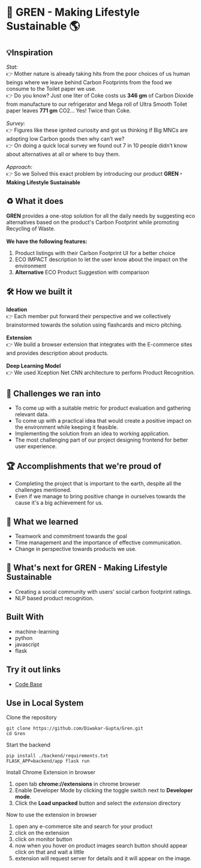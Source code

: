 # 🌳 GREN - Making Lifestyle Sustainable 🌎

## 💡Inspiration
_Stat:_ <br/> 
👉 Mother nature is already taking hits from the poor choices of us human beings where we leave behind Carbon Footprints from the food we consume to the Toilet paper we use. <br/>
👉 Do you know? Just one liter of Coke costs us **346 gm** of Carbon Dioxide from manufacture to our refrigerator and Mega roll of Ultra Smooth Toilet paper leaves **771 gm** CO2… Yes! Twice than Coke.  <br/>
<br/>
_Survey:_ <br/> 
👉 Figures like these ignited curiosity and got us thinking if Big MNCs are adopting low Carbon goods then why can’t we?  <br/>
👉 On doing a quick local survey we found out 7 in 10 people didn’t know about alternatives at all or where to buy them. <br/>
<br/>
_Approach:_ <br/> 
👉 So we Solved this exact problem by introducing our product **GREN -  Making Lifestyle Sustainable** <br/>

## ♻️ What it does
**GREN** provides a one-stop solution for all the daily needs by suggesting eco alternatives based on the product's Carbon Footprint while promoting Recycling of Waste.
<br/><br/>
**We have the following features:** <br/>
1. Product listings with their Carbon Footprint UI for a better choice <br/>
2. ECO IMPACT description to let the user know about the impact on the environment <br/>
3. **Alternative** ECO Product Suggestion with comparison

## 🛠️ How we built it
**Ideation** <br/>
👉 Each member put forward their perspective and we collectively brainstormed towards the solution using flashcards and micro pitching. <br/><br/>
**Extension** <br/>
👉 We build a browser extension that integrates with the E-commerce sites and provides description about products. <br/><br/>
**Deep Learning Model** <br/>
👉 We used Xception Net CNN architecture to perform Product Recognition.

## 🗻 Challenges we ran into
* To come up with a suitable metric for product evaluation and gathering relevant data.<br/>
* To come up with a practical idea that would create a positive impact on the environment while keeping it feasible.<br/>
* Implementing the solution from an idea to working application. <br/>
* The most challenging part of our project designing frontend for better user experience. <br/>

## 🏆 Accomplishments that we're proud of
* Completing the project that is important to the earth, despite all the challenges mentioned.  <br/>
* Even if we manage to bring positive change in ourselves towards the cause it's a big achievement for us. <br/>
 
## 📖 What we learned
* Teamwork and commitment towards the goal <br/>
* Time management and the importance of effective communication. <br/>
* Change in perspective towards products we use. <br/>

## 🚀 What's next for GREN - Making Lifestyle Sustainable
* Creating a social community with users' social carbon footprint ratings.
* NLP based product recognition.

## Built With
- machine-learning
- python
- javascript
- flask

## Try it out links
* <a href="https://github.com/Diwakar-Gupta/Gren/">Code Base</a>

## Use in Local System
Clone the repository
```
git clone https://github.com/Diwakar-Gupta/Gren.git
cd Gren
```
Start the backend
```
pip install ./backend/requirements.txt
FLASK_APP=backend/app flask run
```
Install Chrome Extension in browser
1. open tab **chrome://extensions** in chrome browser
2. Enable Developer Mode by clicking the toggle switch next to **Developer mode**.
3. Click the **Load unpacked** button and select the *extension* directory

Now to use the extension in browser
1. open any e-commerce site and search for your product
2. click on the extension
3. click on monitor button
4. now when you hover on product images search button should appear click on that and wait a little
5. extension will request server for details and it will appear on the image.
